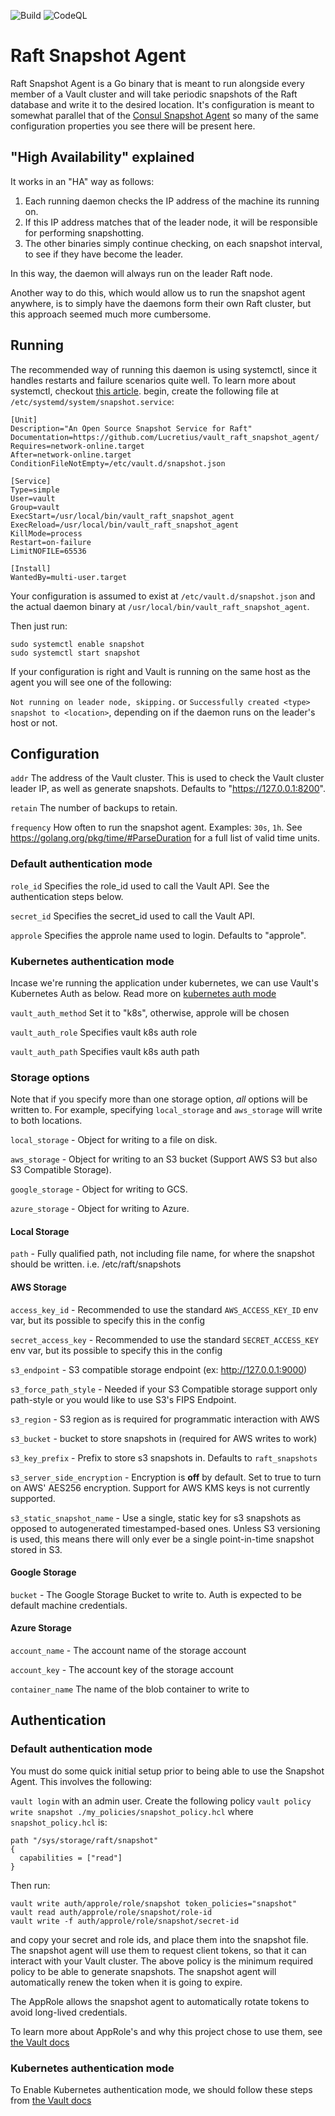 ![Build](https://github.com/pimmerks/vault-s3-snapshot/workflows/Build/badge.svg?branch=master)
![CodeQL](https://github.com/pimmerks/vault-s3-snapshot/workflows/CodeQL/badge.svg?branch=master)

# Raft Snapshot Agent

Raft Snapshot Agent is a Go binary that is meant to run alongside every member of a Vault cluster and will take periodic snapshots of the Raft database and write it to the desired location.  It's configuration is meant to somewhat parallel that of the [Consul Snapshot Agent](https://www.consul.io/docs/commands/snapshot/agent.html) so many of the same configuration properties you see there will be present here.

## "High Availability" explained
It works in an "HA" way as follows:
1) Each running daemon checks the IP address of the machine its running on.
2) If this IP address matches that of the leader node, it will be responsible for performing snapshotting.
3) The other binaries simply continue checking, on each snapshot interval, to see if they have become the leader.

In this way, the daemon will always run on the leader Raft node.

Another way to do this, which would allow us to run the snapshot agent anywhere, is to simply have the daemons form their own Raft cluster, but this approach seemed much more cumbersome.

## Running

The recommended way of running this daemon is using systemctl, since it handles restarts and failure scenarios quite well.  To learn more about systemctl, checkout [this article](https://www.digitalocean.com/community/tutorials/how-to-use-systemctl-to-manage-systemd-services-and-units).  begin, create the following file at `/etc/systemd/system/snapshot.service`:

```
[Unit]
Description="An Open Source Snapshot Service for Raft"
Documentation=https://github.com/Lucretius/vault_raft_snapshot_agent/
Requires=network-online.target
After=network-online.target
ConditionFileNotEmpty=/etc/vault.d/snapshot.json

[Service]
Type=simple
User=vault
Group=vault
ExecStart=/usr/local/bin/vault_raft_snapshot_agent
ExecReload=/usr/local/bin/vault_raft_snapshot_agent
KillMode=process
Restart=on-failure
LimitNOFILE=65536

[Install]
WantedBy=multi-user.target
```

Your configuration is assumed to exist at `/etc/vault.d/snapshot.json` and the actual daemon binary at `/usr/local/bin/vault_raft_snapshot_agent`.

Then just run:

```
sudo systemctl enable snapshot
sudo systemctl start snapshot
```

If your configuration is right and Vault is running on the same host as the agent you will see one of the following:

`Not running on leader node, skipping.` or `Successfully created <type> snapshot to <location>`, depending on if the daemon runs on the leader's host or not.

## Configuration

`addr` The address of the Vault cluster.  This is used to check the Vault cluster leader IP, as well as generate snapshots. Defaults to "https://127.0.0.1:8200".

`retain` The number of backups to retain.

`frequency` How often to run the snapshot agent.  Examples: `30s`, `1h`.  See https://golang.org/pkg/time/#ParseDuration for a full list of valid time units.


### Default authentication mode
`role_id` Specifies the role_id used to call the Vault API.  See the authentication steps below.

`secret_id` Specifies the secret_id used to call the Vault API.

`approle` Specifies the approle name used to login.  Defaults to "approle".


### Kubernetes authentication mode
Incase we're running the application under kubernetes, we can use Vault's Kubernetes Auth
as below. Read more on [kubernetes auth mode](https://www.vaultproject.io/docs/auth/kubernetes)

`vault_auth_method` Set it to "k8s", otherwise, approle will be chosen

`vault_auth_role` Specifies vault k8s auth role

`vault_auth_path` Specifies vault k8s auth path

### Storage options

Note that if you specify more than one storage option, *all* options will be written to.  For example, specifying `local_storage` and `aws_storage` will write to both locations.

`local_storage` - Object for writing to a file on disk.

`aws_storage` - Object for writing to an S3 bucket (Support AWS S3 but also S3 Compatible Storage).

`google_storage` - Object for writing to GCS.

`azure_storage` - Object for writing to Azure.

#### Local Storage

`path` - Fully qualified path, not including file name, for where the snapshot should be written.  i.e. /etc/raft/snapshots

#### AWS Storage

`access_key_id` - Recommended to use the standard `AWS_ACCESS_KEY_ID` env var, but its possible to specify this in the config

`secret_access_key` - Recommended to use the standard `SECRET_ACCESS_KEY` env var, but its possible to specify this in the config

`s3_endpoint` - S3 compatible storage endpoint (ex: http://127.0.0.1:9000)

`s3_force_path_style` - Needed if your S3 Compatible storage support only path-style or you would like to use S3's FIPS Endpoint.

`s3_region` - S3 region as is required for programmatic interaction with AWS

`s3_bucket` - bucket to store snapshots in (required for AWS writes to work)

`s3_key_prefix` - Prefix to store s3 snapshots in.  Defaults to `raft_snapshots`

`s3_server_side_encryption` -  Encryption is **off** by default.  Set to true to turn on AWS' AES256 encryption.  Support for AWS KMS keys is not currently supported.

`s3_static_snapshot_name` - Use a single, static key for s3 snapshots as opposed to autogenerated timestamped-based ones.  Unless S3 versioning is used, this means there will only ever be a single point-in-time snapshot stored in S3.

#### Google Storage

`bucket` - The Google Storage Bucket to write to.  Auth is expected to be default machine credentials.

#### Azure Storage

`account_name` - The account name of the storage account

`account_key` - The account key of the storage account

`container_name` The name of the blob container to write to


## Authentication


### Default authentication mode

You must do some quick initial setup prior to being able to use the Snapshot Agent.  This involves the following:

`vault login` with an admin user.
Create the following policy `vault policy write snapshot ./my_policies/snapshot_policy.hcl`
 where `snapshot_policy.hcl` is:

```hcl
path "/sys/storage/raft/snapshot"
{
  capabilities = ["read"]
}
```

Then run:
```
vault write auth/approle/role/snapshot token_policies="snapshot"
vault read auth/approle/role/snapshot/role-id
vault write -f auth/approle/role/snapshot/secret-id
```

and copy your secret and role ids, and place them into the snapshot file.  The snapshot agent will use them to request client tokens, so that it can interact with your Vault cluster.  The above policy is the minimum required policy to be able to generate snapshots.  The snapshot agent will automatically renew the token when it is going to expire.

The AppRole allows the snapshot agent to automatically rotate tokens to avoid long-lived credentials.

To learn more about AppRole's and why this project chose to use them, see [the Vault docs](https://www.vaultproject.io/docs/auth/approle)


### Kubernetes authentication mode

To Enable Kubernetes authentication mode, we should follow these steps from [the Vault docs](https://www.vaultproject.io/docs/auth/kubernetes#configuration)
